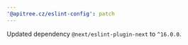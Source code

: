 ```yaml
---
'@apitree.cz/eslint-config': patch
---
```


Updated dependency `@next/eslint-plugin-next` to `^16.0.0`.
